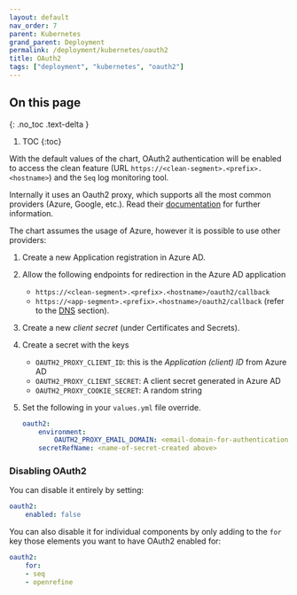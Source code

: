 ```yaml
---
layout: default
nav_order: 7
parent: Kubernetes
grand_parent: Deployment
permalink: /deployment/kubernetes/oauth2
title: OAuth2
tags: ["deployment", "kubernetes", "oauth2"]
---
```

## On this page
{: .no_toc .text-delta }
1. TOC
{:toc}

With the default values of the chart, OAuth2 authentication will be enabled to access the clean feature (URL `https://<clean-segment>.<prefix>.<hostname>`) and the `Seq` log monitoring tool.

Internally it uses an Oauth2 proxy, which supports all the most common providers (Azure, Google, etc.). Read their [documentation](https://oauth2-proxy.github.io/oauth2-proxy/docs/configuration/overview) for further information.

The chart assumes the usage of Azure, however it is possible to use other providers:
1. Create a new Application registration in Azure AD.

1. Allow the following endpoints for redirection in the Azure AD application
    - `https://<clean-segment>.<prefix>.<hostname>/oauth2/callback`
    - `https://<app-segment>.<prefix>.<hostname>/oauth2/callback`
    (refer to the [DNS](./dns-hostnames) section).

1. Create a new _client secret_ (under Certificates and Secrets).

1. Create a secret with the keys 
    - `OAUTH2_PROXY_CLIENT_ID`: this is the _Application (client) ID_ from Azure AD
    - `OAUTH2_PROXY_CLIENT_SECRET`: A client secret generated in Azure AD
    - `OAUTH2_PROXY_COOKIE_SECRET`: A random string

1. Set the following in your `values.yml` file override.
    ```yaml
    oauth2:
        environment:
            OAUTH2_PROXY_EMAIL_DOMAIN: <email-domain-for-authentication>
        secretRefName: <name-of-secret-created above>
    ```

### Disabling OAuth2

You can disable it entirely by setting:
```yaml
oauth2:
    enabled: false
```

You can also disable it for individual components by only adding to the `for` key those elements you want to have OAuth2 enabled for:
```yaml
oauth2:
    for:
    - seq
    - openrefine
```